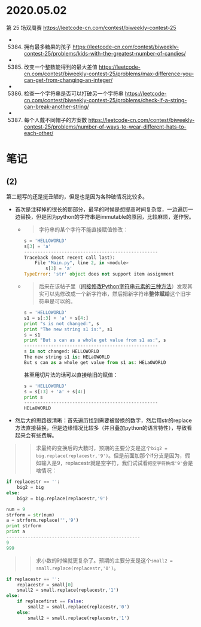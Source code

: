 
# 2020.05.02

第 25 场双周赛 https://leetcode-cn.com/contest/biweekly-contest-25
- 5384. 拥有最多糖果的孩子 https://leetcode-cn.com/contest/biweekly-contest-25/problems/kids-with-the-greatest-number-of-candies/
- 5385. 改变一个整数能得到的最大差值 https://leetcode-cn.com/contest/biweekly-contest-25/problems/max-difference-you-can-get-from-changing-an-integer/
- 5386. 检查一个字符串是否可以打破另一个字符串 https://leetcode-cn.com/contest/biweekly-contest-25/problems/check-if-a-string-can-break-another-string/
- 5387. 每个人戴不同帽子的方案数 https://leetcode-cn.com/contest/biweekly-contest-25/problems/number-of-ways-to-wear-different-hats-to-each-other/

# 笔记

## (2)

第二题写的还是挺丑陋的，但是也是因为各种破情况比较多。
- 首次是注释掉的很长的那部分，最早的时候是想提高时间复杂度，一边遍历一边替换，但是因为python的字符串是immutable的原因，比较麻烦，遂作罢。
  * > 字符串的某个字符不能直接赋值修改：
    ```py
    s = 'HELLOWORLD'
    s[3] = 'a'
    --------------------------------------------------
    Traceback (most recent call last):
        File "Main.py", line 2, in <module>
            s[3] = 'a'
    TypeError: 'str' object does not support item assignment
    ```
  * > 后来在该帖子里（[间接修改Python字符串元素的三种方法](https://blog.csdn.net/songyunli1111/article/details/76932441)）发现其实可以先修改成一个新字符串，然后把新字符串**整体赋给**这个旧字符串是可以的。
    ```py
    s = 'HELLOWORLD'
    s1 = s[:3] + 'a' + s[4:]
    print "s is not changed:", s
    print "The new string s1 is:", s1
    s = s1
    print "But s can as a whole get value from s1 as:", s
    --------------------------------------------------
    s is not changed: HELLOWORLD
    The new string s1 is: HELaOWORLD
    But s can as a whole get value from s1 as: HELaOWORLD
    ```
    甚至用切片法的话可以直接给旧的赋值：
    ```py
    s = 'HELLOWORLD'
    s = s[:3] + 'a' + s[4:]
    print s
    --------------------------------------------------
    HELaOWORLD
    ```
- 然后大的思路很清晰：首先遍历找到需要被替换的数字，然后用str的replace方法直接替换，但是边缘情况比较多（并且叠加python的语言特性），导致看起来会有些费解。

>> 求最终的变换后的大数时，预期的主要分支是这个`big2 = big.replace(replacestr,'9')`。但是前面加那个if分支是因为，假如输入是9，replacestr就是空字符，我们试试看`把空字符换成'9'`会是啥情况：
```py
if replacestr == '':
    big2 = big
else:
    big2 = big.replace(replacestr,'9')
```
```py
num = 9
strform = str(num)
a = strform.replace('','9')
print strform
print a
--------------------------------------------------
9
999
```

>> 求小数的时候就更复杂了。预期的主要分支是这个`small2 = small.replace(replacestr,'0')`。
```py
if replacestr == '':
    replacestr = small[0]
    small2 = small.replace(replacestr,'1')
else:
    if replacefirst == False:
        small2 = small.replace(replacestr,'0')
    else:
        small2 = small.replace(replacestr,'1')
```

